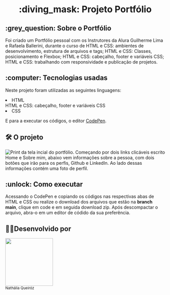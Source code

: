 <h1 align="center"> :diving_mask: Projeto Portfólio </h1>
 
 <h2> :grey_question: Sobre o Portfólio </h2>
 
Foi criado um Portfólio pessoal com os Instrutores da Alura Guilherme Lima e Rafaela Ballerini, durante o curso de HTML e CSS: ambientes de desenvolvimento, estrutura de arquivos e tags; HTML e CSS: Classes, posicionamento e Flexbox; HTML e CSS: cabeçalho, footer e variáveis CSS; HTML e CSS: trabalhando com responsividade e publicação de projetos.

<h2>:computer: Tecnologias usadas </h2>

Neste projeto foram utilizadas as seguintes linguagens:

<li>HTML</li>HTML e CSS: cabeçalho, footer e variáveis CSS
<li>CSS</li>

E para a executar os códigos, o editor [CodePen](https://codepen.io/).

<h2> 🛠️ O projeto</h2>

![Print da tela incial do portfólio. Começando por dois links clicáveis escrito Home e Sobre mim, abaixo vem informações sobre a pessoa, com dois botões que irão para os perfis, Github e LinkedIn. Ao lado dessas informações contém uma foto de perfil.](https://user-images.githubusercontent.com/101743082/225172248-1857183f-e8cf-4946-ace3-f9be9b5ea9af.png)


<h2> :unlock: Como executar </h2>

Acessando o CodePen e copiando os códigos nas respectivas abas de HTML e CSS ou realize o download dos arquivos que estão na **branch main**, clique em code e em seguida download zip. Após descompactar o arquivo, abra-o em um editor de códido da sua preferência.





<h2> 👩‍💻Desenvolvido por </h2>
 <img src="https://avatars.githubusercontent.com/u/101743082?v=4" width=150><br><sub>Nathália Queiróz</sub>

